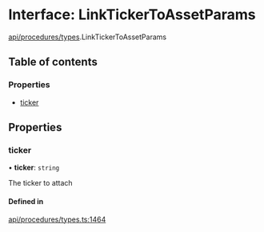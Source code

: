 # Interface: LinkTickerToAssetParams

[api/procedures/types](../wiki/api.procedures.types).LinkTickerToAssetParams

## Table of contents

### Properties

- [ticker](../wiki/api.procedures.types.LinkTickerToAssetParams#ticker)

## Properties

### ticker

• **ticker**: `string`

The ticker to attach

#### Defined in

[api/procedures/types.ts:1464](https://github.com/PolymeshAssociation/polymesh-sdk/blob/9a8715021/src/api/procedures/types.ts#L1464)
